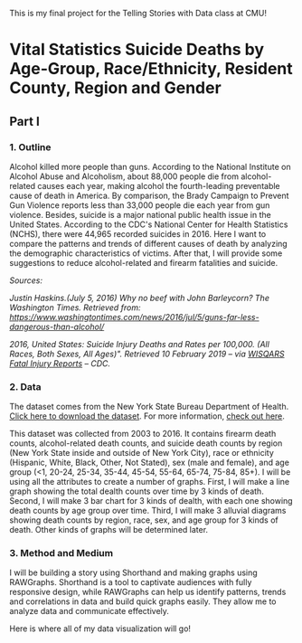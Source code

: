 This is my final project for the Telling Stories with Data class at CMU!

# **Vital Statistics Suicide Deaths by Age-Group, Race/Ethnicity, Resident County, Region and Gender**

## **Part I**

### 1. Outline
Alcohol killed more people than guns. According to the National Institute on Alcohol Abuse and Alcoholism, about 88,000 people die from alcohol-related causes each year, making alcohol the fourth-leading preventable cause of death in America. By comparison, the Brady Campaign to Prevent Gun Violence reports less than 33,000 people die each year from gun violence. Besides, suicide is a major national public health issue in the United States. According to the CDC's National Center for Health Statistics (NCHS), there were 44,965 recorded suicides in 2016. Here I want to compare the patterns and trends of different causes of death by analyzing the demographic characteristics of victims. After that, I will provide some suggestions to reduce alcohol-related and firearm fatalities and suicide.

*Sources:*

*Justin Haskins.(July 5, 2016) Why no beef with John Barleycorn? The Washington Times. Retrieved from: https://www.washingtontimes.com/news/2016/jul/5/guns-far-less-dangerous-than-alcohol/*

*2016, United States: Suicide Injury Deaths and Rates per 100,000. (All Races, Both Sexes, All Ages)". Retrieved 10 February 2019 – via [WISQARS Fatal Injury Reports](https://webappa.cdc.gov/sasweb/ncipc/mortrate.html) – CDC.*



### 2. Data
The dataset comes from the New York State Bureau Department of Health. [Click here to download the dataset](https://health.data.ny.gov/api/views/j6fz-a4ta/rows.csv?accessType=DOWNLOAD). For more information, [check out here](https://healthdata.gov/dataset/vital-statistics-suicide-deaths-age-group-raceethnicity-resident-county-region-and-gender).

This dataset was collected from 2003 to 2016. It contains firearm death counts, alcohol-related death counts, and suicide death counts by region (New York State inside and outside of New York City), race or ethnicity (Hispanic, White, Black, Other, Not Stated), sex (male and female), and age group (<1, 20-24, 25-34, 35-44, 45-54, 55-64, 65-74, 75-84, 85+). I will be using all the attributes to create a number of graphs. First, I will make a line graph showing the total dealth counts over time by 3 kinds of death. Second, I will make 3 bar chart for 3 kinds of dealth, with each one showing death counts by age group over time. Third, I will make 3 alluvial diagrams showing death counts by region, race, sex, and age group for 3 kinds of death. Other kinds of graphs will be determined later.


### 3. Method and Medium
I will be building a story using Shorthand and making graphs using RAWGraphs. Shorthand is a tool to captivate audiences with fully responsive design, while RAWGraphs can help us identify patterns, trends and correlations in data and build quick graphs easily. They allow me to analyze data and communicate effectively.

Here is where all of my data visualization will go!
